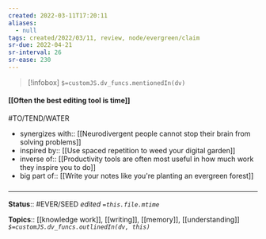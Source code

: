 ```yaml
---
created: 2022-03-11T17:20:11 
aliases:
  - null
tags: created/2022/03/11, review, node/evergreen/claim
sr-due: 2022-04-21
sr-interval: 26
sr-ease: 230
---
```

> [!infobox]
`$=customJS.dv_funcs.mentionedIn(dv)`

#### [[Often the best editing tool is time]] 

#TO/TEND/WATER 
- synergizes with:: [[Neurodivergent people cannot stop their brain from solving problems]]
- inspired by:: [[Use spaced repetition to weed your digital garden]]
- inverse of:: [[Productivity tools are often most useful in how much work they inspire you to do]]
- big part of:: [[Write your notes like you're planting an evergreen forest]]

### <hr class="footnote"/>

**Status**:: #EVER/SEED 
*edited `=this.file.mtime`*

**Topics**:: [[knowledge work]], [[writing]], [[memory]], [[understanding]]
*`$=customJS.dv_funcs.outlinedIn(dv, this)`*

